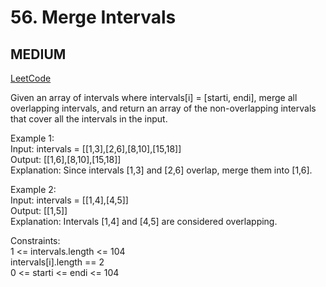 # 56. Merge Intervals

## MEDIUM

[LeetCode](https://leetcode.cn/problems/merge-intervals/?favorite=2cktkvj)

Given an array of intervals where intervals[i] = [starti, endi], merge all overlapping intervals, and return an array of the non-overlapping intervals that cover all the intervals in the input.

Example 1:\
Input: intervals = [[1,3],[2,6],[8,10],[15,18]]\
Output: [[1,6],[8,10],[15,18]]\
Explanation: Since intervals [1,3] and [2,6] overlap, merge them into [1,6].

Example 2:\
Input: intervals = [[1,4],[4,5]]\
Output: [[1,5]]\
Explanation: Intervals [1,4] and [4,5] are considered overlapping.
 
 
Constraints:\
1 <= intervals.length <= 104\
intervals[i].length == 2\
0 <= starti <= endi <= 104
